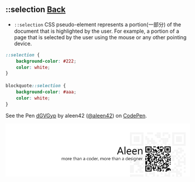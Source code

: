## ::selection [**Back**](./../pseudoClass.md)

- `::selection` CSS pseudo-element represents a portion(一部分) of the document that is highlighted by the user. For example, a portion of a page that is selected by the user using the mouse or any other pointing device.

```css
::selection {
    background-color: #222;
    color: white;
}

blockquote::selection {
    background-color: #aaa;
    color: white;
}
```

<p data-height="266" data-theme-id="21735" data-slug-hash="dGVGyp" data-default-tab="result" data-user="aleen42" class='codepen'>See the Pen <a href='http://codepen.io/aleen42/pen/dGVGyp/'>dGVGyp</a> by aleen42 (<a href='http://codepen.io/aleen42'>@aleen42</a>) on <a href='http://codepen.io'>CodePen</a>.</p>
<script async src="//assets.codepen.io/assets/embed/ei.js"></script>

<a href="http://aleen42.github.io/" target="_blank" ><img src="./../../../pic/tail.gif"></a>